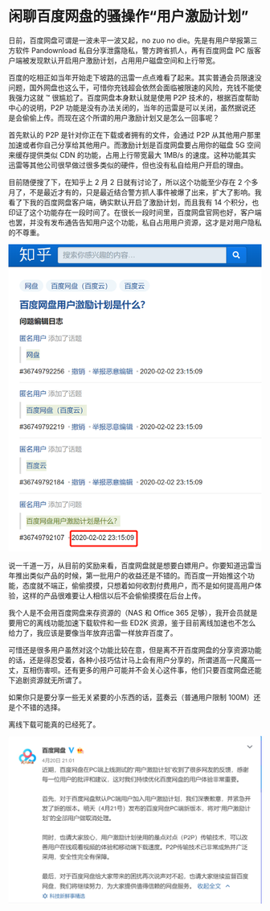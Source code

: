 # 闲聊百度网盘的骚操作“用户激励计划”


日前，百度网盘可谓是一波未平一波又起，no zuo no die。先是有用户举报第三方软件 Pandownload 私自分享泄露隐私，警方跨省抓人，再有百度网盘 PC 版客户端被发现默认开启用户激励计划，占用用户磁盘空间和上行带宽。

<!--more-->

百度的吃相正如当年开始走下坡路的迅雷一点点难看了起来。其实普通会员限速没问题，国外网盘也这么干，可惜你充钱超会依然会面临被限速的风险，充钱不能使我强力这就 ™ 很尴尬了。百度网盘本身默认就是使用 P2P 技术的，根据百度帮助中心的说明，P2P 功能是没有办法关闭的，当年的迅雷是可以关闭，虽然据说还是会偷偷上传。而现在这个所谓的用户激励计划又是怎么一回事呢？

首先默认的 P2P 是针对你正在下载或者拥有的文件，会通过 P2P 从其他用户那里加速或者你自己分享给其他用户。而激励计划是百度网盘要占用你的磁盘 5G 空间来缓存提供类似 CDN 的功能，占用上行带宽最大 1MB/s 的速度。这种功能其实迅雷等其他公司很早做过很多类似的硬件，但也没有私自给用户开启的理由。

目前随便搜了下，在知乎上 2 月 2 日就有讨论了，所以这个功能至少存在 2 个多月了，不是最近才有的，只是最近结合警方抓人事件被爆了出来，扩大了影响。我看了下我的百度网盘客户端，确实默认开启了激励计划，而且我有 14 个积分，也印证了这个功能存在一段时间了。在很长一段时间里，百度网盘官网也好，客户端也罢，并没有发布通告告知用户这个功能，私自占用用户资源，这才是对用户隐私的不尊重。

![知乎讨论](/images/hugo/snapchat-baidu-netdisk/企业微信截图_20200421082344.png)

说一千道一万，从目前的奖励来看，百度网盘就是想要白嫖用户。你要知道迅雷当年推出类似产品的时候，第一批用户的收益还是不错的。而百度一开始推这个功能，态度就不端正，偷偷摸摸，只想着如何收割付费用户，而不是如何提高用户体验，这样的产品很难要让人相信以后不会偷偷摸摸在后台上传。

我个人是不会用百度网盘来存资源的（NAS 和 Office 365 足够），我开会员就是要用它的离线功能加速下载软件和一些 ED2K 资源，鉴于目前离线加速也不怎么给力了，我应该是要像当年放弃迅雷一样放弃百度了。

可惜还是很多用户虽然对这个功能比较在意，但是离不开百度网盘的分享资源功能的话，还是得忍受着，各种小技巧估计马上会有用户分享的，所谓道高一尺魔高一丈，互相伤害呗。还有更多的用户可能并不会关心这件事，他们只要百度网盘还能下追剧资源就无所谓了。

如果你只是要分享一些无关紧要的小东西的话，蓝奏云（普通用户限制 100M）还是个不错的选择。

离线下载可能真的已经死了。

![百度致歉公告](/images/hugo/snapchat-baidu-netdisk/企业微信截图_20200421082832.png)
